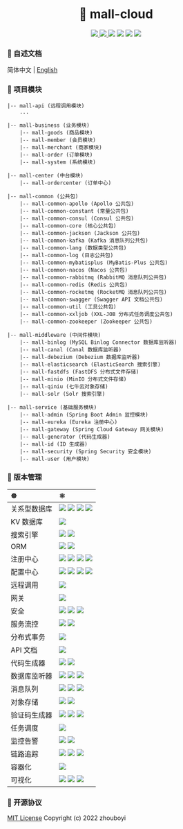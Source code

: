 <h1 align="center">🏪 mall-cloud</h1>

<p align="center">
<a target="_blank" href="https://github.com/zhouboyi1998/mall-cloud"> 
<img src="https://img.shields.io/github/stars/zhouboyi1998/mall-cloud?logo=github">
</a>
<a target="_blank" href="https://opensource.org/licenses/MIT"> 
<img src="https://img.shields.io/badge/license-MIT-red"> 
</a>
<img src="https://img.shields.io/badge/JDK-8-crimson">
<img src="https://img.shields.io/badge/Spring Boot-2.3.12.RELEASE-brightener">
<img src="https://img.shields.io/badge/Spring Cloud-Hoxton.SR12-brightener">
<img src="https://img.shields.io/badge/Spring Cloud Alibaba-2.2.9.RELEASE-brightener">
</p>

### 📖 自述文档

简体中文 | [English](./README.en.md)

### 💼 项目模块

```
|-- mall-api (远程调用模块)
    ...

|-- mall-business (业务模块)
    |-- mall-goods (商品模块)
    |-- mall-member (会员模块)
    |-- mall-merchant (商家模块)
    |-- mall-order (订单模块)
    |-- mall-system (系统模块)

|-- mall-center (中台模块)
    |-- mall-ordercenter (订单中心)

|-- mall-common (公共包)
    |-- mall-common-apollo (Apollo 公共包)
    |-- mall-common-constant (常量公共包)
    |-- mall-common-consul (Consul 公共包)
    |-- mall-common-core (核心公共包)
    |-- mall-common-jackson (Jackson 公共包)
    |-- mall-common-kafka (Kafka 消息队列公共包)
    |-- mall-common-lang (数据类型公共包)
    |-- mall-common-log (日志公共包)
    |-- mall-common-mybatisplus (MyBatis-Plus 公共包)
    |-- mall-common-nacos (Nacos 公共包)
    |-- mall-common-rabbitmq (RabbitMQ 消息队列公共包)
    |-- mall-common-redis (Redis 公共包)
    |-- mall-common-rocketmq (RocketMQ 消息队列公共包)
    |-- mall-common-swagger (Swagger API 文档公共包)
    |-- mall-common-util (工具公共包)
    |-- mall-common-xxljob (XXL-JOB 分布式任务调度公共包)
    |-- mall-common-zookeeper (Zookeeper 公共包)

|-- mall-middleware (中间件模块)
    |-- mall-binlog (MySQL Binlog Connector 数据库监听器)
    |-- mall-canal (Canal 数据库监听器)
    |-- mall-debezium (Debezium 数据库监听器)
    |-- mall-elasticsearch (ElasticSearch 搜索引擎)
    |-- mall-fastdfs (FastDFS 分布式文件存储)
    |-- mall-minio (MinIO 分布式文件存储)
    |-- mall-qiniu (七牛云对象存储)
    |-- mall-solr (Solr 搜索引擎)

|-- mall-service (基础服务模块)
    |-- mall-admin (Spring Boot Admin 监控模块)
    |-- mall-eureka (Eureka 注册中心)
    |-- mall-gateway (Spring Cloud Gateway 网关模块)
    |-- mall-generator (代码生成器)
    |-- mall-id (ID 生成器)
    |-- mall-security (Spring Security 安全模块)
    |-- mall-user (用户模块)
```

### 🧬 版本管理

| ☸ | ⚛ |
| :--- | :--- |
| 关系型数据库 | <img src="https://img.shields.io/badge/MySQL-8.0.19-royalblue"> <img src="https://img.shields.io/badge/MariaDB-11.1.2-peru"> <img src="https://img.shields.io/badge/PostgreSQL-14.3-royalblue"> <img src="https://img.shields.io/badge/SQL Server-2022-yellow"> |
| KV 数据库 | <img src="https://img.shields.io/badge/Redis-3.2.100-crimson"> |
| 搜索引擎 | <img src="https://img.shields.io/badge/ElasticSearch-7.6.2-darkturquoise"> <img src="https://img.shields.io/badge/Solr-8.11.1-orangered"> |
| ORM | <img src="https://img.shields.io/badge/MyBatis Plus-3.4.1-dodgerblue"> <img src="https://img.shields.io/badge/Spring Data--brightener"> |
| 注册中心 | <img src="https://img.shields.io/badge/Eureka--brightener"> <img src="https://img.shields.io/badge/Nacos-2.0.3-deepskyblue"> <img src="https://img.shields.io/badge/Zookeeper-3.6.3-forestgreen"> <img src="https://img.shields.io/badge/Consul-1.17.0-mediumvioletred"> |
| 配置中心 | <img src="https://img.shields.io/badge/Apollo-2.1.0-darkseagreen"> <img src="https://img.shields.io/badge/Nacos-2.0.3-deepskyblue"> <img src="https://img.shields.io/badge/Zookeeper-3.6.3-forestgreen"> <img src="https://img.shields.io/badge/Consul-1.17.0-mediumvioletred"> |
| 远程调用 | <img src="https://img.shields.io/badge/OpenFeign--brightener"> |
| 网关 | <img src="https://img.shields.io/badge/Spring Cloud Gateway--brightener"> |
| 安全 | <img src="https://img.shields.io/badge/Spring Security--brightener"> <img src="https://img.shields.io/badge/Spring Cloud Oauth2--brightener"> <img src="https://img.shields.io/badge/Nimbus JOSE JWT-8.16-deepskyblue"> |
| 服务流控 | <img src="https://img.shields.io/badge/Hystrix--brightener"> <img src="https://img.shields.io/badge/Sentinel-1.8.1-royalblue"> |
| 分布式事务 | <img src="https://img.shields.io/badge/Seata-1.5.2-royalblue"> |
| API 文档 | <img src="https://img.shields.io/badge/Knife4J-2.0.9-orangered"> |
| 代码生成器 | <img src="https://img.shields.io/badge/MyBatis Generator-1.4.0-crimson"> <img src="https://img.shields.io/badge/MyBatis Plus Generator-3.4.1-dodgerblue"> |
| 数据库监听器 | <img src="https://img.shields.io/badge/MySQL Binlog Connector-0.21.0-royalblue"> <img src="https://img.shields.io/badge/Canal-1.1.5-darkorange"> <img src="https://img.shields.io/badge/Debezium-1.5.4.Final-mediumspringgreen"> |
| 消息队列 | <img src="https://img.shields.io/badge/RabbitMQ-3.6.5-orange"> <img src="https://img.shields.io/badge/RocketMQ-4.9.3-darkorange"> <img src="https://img.shields.io/badge/Kafka-3.4.0-mediumturquoise"> |
| 对象存储 | <img src="https://img.shields.io/badge/MinIO-8.3.4-crimson"> <img src="https://img.shields.io/badge/FastDFS-1.27.0.0-darkorange"> |
| 验证码生成器 | <img src="https://img.shields.io/badge/Kaptcha-1.1.0-blue"> <img src="https://img.shields.io/badge/Easy Captcha-1.6.2-blue"> <img src="https://img.shields.io/badge/Hutool Captcha-5.0.4-blue"> |
| 任务调度 | <img src="https://img.shields.io/badge/XXL JOB-2.4.0-mediumseagreen"> |
| 监控告警 | <img src="https://img.shields.io/badge/Prometheus-2.43.0-orange"> <img src="https://img.shields.io/badge/Spring Boot Admin-2.3.1-seagreen"> |
| 链路追踪 | <img src="https://img.shields.io/badge/SkyWalking-9.0.0-blue"> <img src="https://img.shields.io/badge/Sleuth--brightener"> <img src="https://img.shields.io/badge/Zipkin-2.24.3-orange"> |
| 容器化 | <img src="https://img.shields.io/badge/Docker--deepskyblue"> |
| 可视化 | <img src="https://img.shields.io/badge/Kibana-7.6.2-darkturquoise"> <img src="https://img.shields.io/badge/ElasticSearch Head--darkturquoise"> <img src="https://img.shields.io/badge/Kafka UI Lite-1.2.11-deepgreen"> |

### 📜 开源协议

[MIT License](https://opensource.org/licenses/MIT) Copyright (c) 2022 zhouboyi
